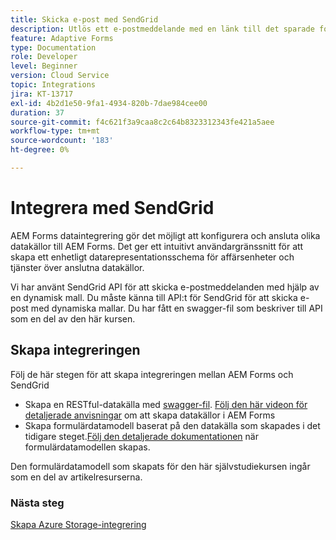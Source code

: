 ```yaml
---
title: Skicka e-post med SendGrid
description: Utlös ett e-postmeddelande med en länk till det sparade formuläret
feature: Adaptive Forms
type: Documentation
role: Developer
level: Beginner
version: Cloud Service
topic: Integrations
jira: KT-13717
exl-id: 4b2d1e50-9fa1-4934-820b-7dae984cee00
duration: 37
source-git-commit: f4c621f3a9caa8c2c64b8323312343fe421a5aee
workflow-type: tm+mt
source-wordcount: '183'
ht-degree: 0%

---
```


# Integrera med SendGrid

AEM Forms dataintegrering gör det möjligt att konfigurera och ansluta olika datakällor till AEM Forms. Det ger ett intuitivt användargränssnitt för att skapa ett enhetligt datarepresentationsschema för affärsenheter och tjänster över anslutna datakällor.

Vi har använt SendGrid API för att skicka e-postmeddelanden med hjälp av en dynamisk mall. Du måste känna till API:t för SendGrid för att skicka e-post med dynamiska mallar. Du har fått en swagger-fil som beskriver till API som en del av den här kursen.

## Skapa integreringen

Följ de här stegen för att skapa integreringen mellan AEM Forms och SendGrid

* Skapa en RESTful-datakälla med [swagger-fil](./assets/SendGridWithDynamicTemplate.yaml). [Följ den här videon för detaljerade anvisningar](https://experienceleague.adobe.com/docs/experience-manager-learn/forms/ic-web-channel-tutorial/parttwo.html) om att skapa datakällor i AEM Forms
* Skapa formulärdatamodell baserat på den datakälla som skapades i det tidigare steget.[Följ den detaljerade dokumentationen](https://experienceleague.adobe.com/docs/experience-manager-cloud-service/content/forms/integrate/use-form-data-model/create-form-data-models.html) när formulärdatamodellen skapas.

Den formulärdatamodell som skapats för den här självstudiekursen ingår som en del av artikelresurserna.

### Nästa steg

[Skapa Azure Storage-integrering](./create-fdm.md)
